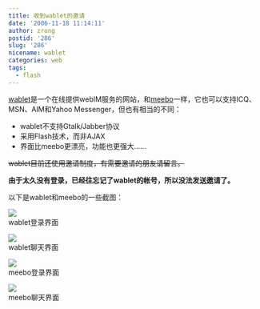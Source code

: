 ```yaml
---
title: 收到wablet的邀请
date: '2006-11-18 11:14:11'
author: zrong
postid: '286'
slug: '286'
nicename: wablet
categories: web
tags:
  - flash
---
```


[wablet](http://www.wablet.com/)是一个在线提供webIM服务的网站，和[meebo](http://www.meebo.com/)一样，它也可以支持ICQ、MSN、AIM和Yahoo
Messenger，但也有相当的不同：

-   wablet不支持Gtalk/Jabber协议
-   采用Flash技术，而非AJAX
-   界面比meebo更漂亮，功能也更强大......

~~wablet目前还使用邀请制度，有需要邀请的朋友请留言。~~

**由于太久没有登录，已经往忘记了wablet的帐号，所以没法发送邀请了。**

以下是wablet和meebo的一些截图：<!--more-->

[![](http://photo4.yupoo.com/20061118/105444_1139016711.jpg)](http://www.yupoo.com/photos/view?id=ff8080810edfef08010ef8fccd801f9f "wablet登录界面")  
wablet登录界面

[![](http://photo4.yupoo.com/20061118/105447_830416665.jpg)](http://www.yupoo.com/photos/view?id=ff8080810edfef08010ef8fcd0a41fa1 "wablet聊天界面")  
wablet聊天界面

[![](http://photo4.yupoo.com/20061118/105441_1887650326.jpg)](http://www.yupoo.com/photos/view?id=ff8080810edfef08010ef8fcbedd1f98 "meebo登录界面")  
meebo登录界面

[![](http://photo4.yupoo.com/20061118/105443_2129530006.jpg)](http://www.yupoo.com/photos/view?id=ff8080810edfef08010ef8fcc2cb1f9b "meebo聊天界面")  
meebo聊天界面

